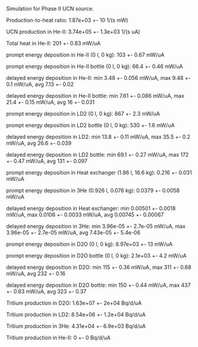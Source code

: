 Simulation for Phase II UCN source.

Production-to-heat ratio:
1.87e+03 +- 10 1/(s mW)

UCN production in He-II:
3.74e+05 +- 1.3e+03 1/(s uA)

Total heat in He-II:
201 +- 0.83 mW/uA

prompt energy deposition in He-II (0 l, 0 kg):
103 +- 0.67 mW/uA

prompt energy deposition in He-II bottle (0 l, 0 kg):
66.4 +- 0.46 mW/uA

delayed energy deposition in He-II:
min 3.48 +- 0.056 mW/uA, max 9.48 +- 0.1 mW/uA, avg 7.13 +- 0.02

delayed energy deposition in He-II bottle:
min 7.61 +- 0.086 mW/uA, max 21.4 +- 0.15 mW/uA, avg 16 +- 0.031

prompt energy deposition in LD2 (0 l, 0 kg):
867 +- 2.3 mW/uA

prompt energy deposition in LD2 bottle (0 l, 0 kg):
530 +- 1.6 mW/uA

delayed energy deposition in LD2:
min 13.8 +- 0.11 mW/uA, max 35.5 +- 0.2 mW/uA, avg 26.6 +- 0.039

delayed energy deposition in LD2 bottle:
min 69.1 +- 0.27 mW/uA, max 172 +- 0.47 mW/uA, avg 131 +- 0.097

prompt energy deposition in Heat exchanger (1.86 l, 16.6 kg):
0.216 +- 0.031 mW/uA

prompt energy deposition in 3He (0.926 l, 0.076 kg):
0.0379 +- 0.0058 mW/uA

delayed energy deposition in Heat exchanger:
min 0.00501 +- 0.0018 mW/uA, max 0.0106 +- 0.0033 mW/uA, avg 0.00745 +- 0.00067

delayed energy deposition in 3He:
min 3.96e-05 +- 2.7e-05 mW/uA, max 3.96e-05 +- 2.7e-05 mW/uA, avg 7.43e-05 +- 5.4e-06

prompt energy deposition in D2O (0 l, 0 kg):
8.97e+03 +- 13 mW/uA

prompt energy deposition in D2O bottle (0 l, 0 kg):
2.1e+03 +- 4.2 mW/uA

delayed energy deposition in D2O:
min 115 +- 0.36 mW/uA, max 311 +- 0.68 mW/uA, avg 232 +- 0.16

delayed energy deposition in D2O bottle:
min 150 +- 0.44 mW/uA, max 437 +- 0.83 mW/uA, avg 323 +- 0.37

Tritium production in D2O:
1.63e+07 +- 2e+04 Bq/d/uA

Tritium production in LD2:
8.54e+06 +- 1.2e+04 Bq/d/uA

Tritium production in 3He:
4.31e+04 +- 6.9e+03 Bq/d/uA

Tritium production in He-II:
0 +- 0 Bq/d/uA

